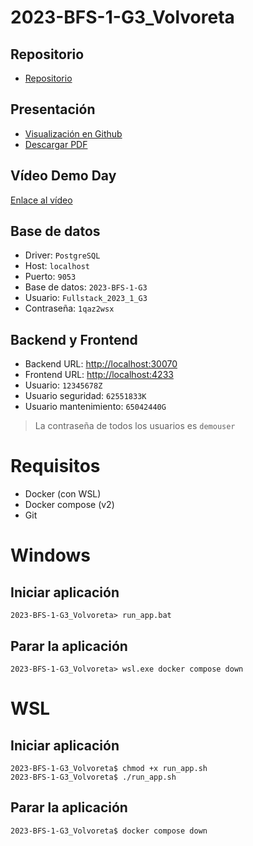 # 2023-BFS-1-G3_Volvoreta
## Repositorio
* [Repositorio](https://github.com/CampusDual/2023-BFS-1-G3_Volvoreta)
## Presentación
* [Visualización en Github](https://github.com/CampusDual/2023-BFS-1-G3_Volvoreta/blob/main/Presentacion/volvoreta.pdf)
* [Descargar PDF](https://raw.github.com/CampusDual/2023-BFS-1-G3_Volvoreta/main/Presentacion/volvoreta.pdf)
## Vídeo Demo Day
[Enlace al vídeo](https://campusdual-my.sharepoint.com/:v:/p/info/EYMDk8FeEtJFs9xi2Ck3dUwBZ8_y5FJSm2YvAmZOCIKeKw?e=1s8dUO&nav=eyJyZWZlcnJhbEluZm8iOnsicmVmZXJyYWxBcHAiOiJTdHJlYW1XZWJBcHAiLCJyZWZlcnJhbFZpZXciOiJTaGFyZURpYWxvZy1MaW5rIiwicmVmZXJyYWxBcHBQbGF0Zm9ybSI6IldlYiIsInJlZmVycmFsTW9kZSI6InZpZXcifX0%3D)
## Base de datos
* Driver: `PostgreSQL`
* Host: `localhost`
* Puerto: `9053`
* Base de datos: `2023-BFS-1-G3`
* Usuario: `Fullstack_2023_1_G3`
* Contraseña: `1qaz2wsx`
## Backend y Frontend
* Backend URL: [http://localhost:30070](http://localhost:30070)
* Frontend URL: [http://localhost:4233](http://localhost:4233)
* Usuario: `12345678Z`
* Usuario seguridad: `62551833K`
* Usuario mantenimiento: `65042440G`
> La contraseña de todos los usuarios es `demouser`

# Requisitos
* Docker (con WSL)
* Docker compose (v2)
* Git

# Windows
## Iniciar aplicación
```
2023-BFS-1-G3_Volvoreta> run_app.bat
```
## Parar la aplicación
```
2023-BFS-1-G3_Volvoreta> wsl.exe docker compose down
```

# WSL
## Iniciar aplicación
```
2023-BFS-1-G3_Volvoreta$ chmod +x run_app.sh
2023-BFS-1-G3_Volvoreta$ ./run_app.sh
```
## Parar la aplicación
```
2023-BFS-1-G3_Volvoreta$ docker compose down
```
